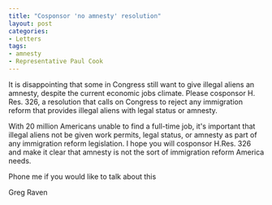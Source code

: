 ```yaml
---
title: "Cosponsor 'no amnesty' resolution"
layout: post
categories:
- Letters
tags:
- amnesty
- Representative Paul Cook
---
```


It is disappointing that some in Congress still want to give illegal aliens an amnesty, despite the current economic jobs climate. Please cosponsor H. Res. 326, a resolution that calls on Congress to reject any immigration reform that provides illegal aliens with legal status or amnesty.

With 20 million Americans unable to find a full-time job, it's important that illegal aliens not be given work permits, legal status, or amnesty as part of any immigration reform legislation. I hope you will cosponsor H.Res. 326 and make it clear that amnesty is not the sort of immigration reform America needs.

Phone me if you would like to talk about this

Greg Raven